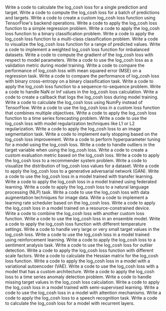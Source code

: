 Write a code to calculate the log_cosh loss for a single prediction and target.
Write a code to compute the log_cosh loss for a batch of predictions and targets.
Write a code to create a custom log_cosh loss function using TensorFlow's backend operations.
Write a code to apply the log_cosh loss function to a simple regression problem.
Write a code to apply the log_cosh loss function to a binary classification problem.
Write a code to apply the log_cosh loss function to a multi-class classification problem.
Write a code to visualize the log_cosh loss function for a range of predicted values.
Write a code to implement a weighted log_cosh loss function for imbalanced datasets.
Write a code to compute the gradient of the log_cosh loss with respect to model parameters.
Write a code to use the log_cosh loss as a validation metric during model training.
Write a code to compare the performance of log_cosh loss with mean squared error (MSE) on a regression task.
Write a code to compare the performance of log_cosh loss with binary cross-entropy on a binary classification task.
Write a code to apply the log_cosh loss function to a sequence-to-sequence problem.
Write a code to handle NaN or Inf values in the log_cosh loss calculation.
Write a code to create a callback that logs the log_cosh loss during model training.
Write a code to calculate the log_cosh loss using NumPy instead of TensorFlow.
Write a code to use the log_cosh loss in a custom loss function that combines multiple objectives.
Write a code to apply the log_cosh loss function to a time series forecasting problem.
Write a code to use the log_cosh loss with model regularization techniques like L1 or L2 regularization.
Write a code to apply the log_cosh loss to an image segmentation task.
Write a code to implement early stopping based on the log_cosh loss improvement.
Write a code to perform hyperparameter tuning for a model using the log_cosh loss.
Write a code to handle outliers in the target variable when using the log_cosh loss.
Write a code to create a custom evaluation metric based on the log_cosh loss.
Write a code to apply the log_cosh loss to a recommender system problem.
Write a code to visualize the distribution of log_cosh loss values for a dataset.
Write a code to apply the log_cosh loss to a generative adversarial network (GAN).
Write a code to use the log_cosh loss in a model trained with transfer learning.
Write a code to apply the log_cosh loss in a model trained using federated learning.
Write a code to apply the log_cosh loss to a natural language processing (NLP) task.
Write a code to use the log_cosh loss with data augmentation techniques for image data.
Write a code to implement a learning rate scheduler based on the log_cosh loss.
Write a code to apply the log_cosh loss in a model trained on a resource-constrained device.
Write a code to combine the log_cosh loss with another custom loss function.
Write a code to use the log_cosh loss in an ensemble model.
Write a code to apply the log_cosh loss function with different temperature settings.
Write a code to handle very large or very small target values in the log_cosh loss.
Write a code to use the log_cosh loss in a model trained using reinforcement learning.
Write a code to apply the log_cosh loss to a sentiment analysis task.
Write a code to use the log_cosh loss for outlier detection.
Write a code to apply the log_cosh loss function with different scale factors.
Write a code to calculate the Hessian matrix for the log_cosh loss function.
Write a code to apply the log_cosh loss in a model with a variational autoencoder (VAE).
Write a code to use the log_cosh loss with a model that has a custom architecture.
Write a code to apply the log_cosh loss to a time series anomaly detection problem.
Write a code to handle missing target values in the log_cosh loss calculation.
Write a code to apply the log_cosh loss in a model trained with semi-supervised learning.
Write a code to use the log_cosh loss in a model with attention mechanisms.
Write a code to apply the log_cosh loss to a speech recognition task.
Write a code to calculate the log_cosh loss for a model with recurrent layers.